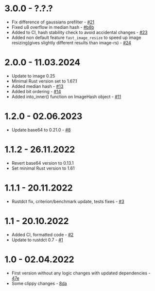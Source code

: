 # 3.0.0 - ?.?.?
- Fix difference of gaussians prefilter - [#21](https://github.com/qarmin/img_hash/pull/21)
- Fixed u8 overflow in median hash - [#b8b](https://github.com/qarmin/img_hash/commit/b8bfa7c8e5fb48840706eb1d1e101c9af8328328)
- Added to CI, hash stability check to avoid accidental changes - [#23](https://github.com/qarmin/img_hash/pull/23)
- Added non default feature `fast_image_resize` to speed up image resizing(gives slightly different results than image-rs) - [#24](https://github.com/qarmin/img_hash/pull/24)

# 2.0.0 - 11.03.2024
- Update to image 0.25
- Minimal Rust version set to 1.67.1
- Added median hash - [#13](https://github.com/qarmin/img_hash/pull/13)
- Added bit ordering - [#14](https://github.com/qarmin/img_hash/pull/14)
- Added into_inner() function on ImageHash object - [#11](https://github.com/qarmin/img_hash/pull/11)

# 1.2.0 - 02.06.2023
- Update base64 to 0.21.0 - [#8](https://github.com/qarmin/img_hash/pull/8)

# 1.1.2 - 26.11.2022
- Revert base64 version to 0.13.1
- Set minimal Rust version to 1.61

# 1.1.1 - 20.11.2022
- Rustdct fix, criterion/benchmark update, tests fixes - [#3](https://github.com/qarmin/img_hash/pull/3)

# 1.1 - 20.10.2022
- Added CI, formatted code - [#2](https://github.com/qarmin/img_hash/pull/2)
- Update to rustdct 0.7 - [#1](https://github.com/qarmin/img_hash/pull/1)

# 1.0 - 02.04.2022
- First version without any logic changes with updated dependencies - [47e](47e4e243f79e170291580e2fb914b53b749cead6)
- Some clippy changes - [8da](8da30ed6e46697fa1ab99a664b579e51e62dc6ae)
